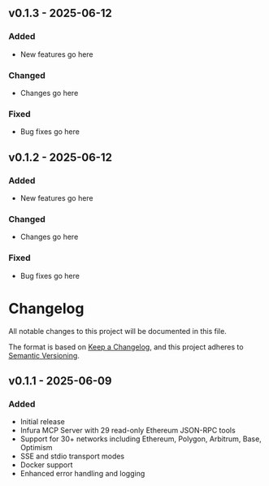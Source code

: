 ## v0.1.3 - 2025-06-12

### Added
- New features go here

### Changed
- Changes go here

### Fixed
- Bug fixes go here


## v0.1.2 - 2025-06-12

### Added
- New features go here

### Changed
- Changes go here

### Fixed
- Bug fixes go here


# Changelog

All notable changes to this project will be documented in this file.

The format is based on [Keep a Changelog](https://keepachangelog.com/en/1.0.0/),
and this project adheres to [Semantic Versioning](https://semver.org/spec/v2.0.0.html).

## v0.1.1 - 2025-06-09

### Added
- Initial release
- Infura MCP Server with 29 read-only Ethereum JSON-RPC tools
- Support for 30+ networks including Ethereum, Polygon, Arbitrum, Base, Optimism
- SSE and stdio transport modes
- Docker support
- Enhanced error handling and logging
